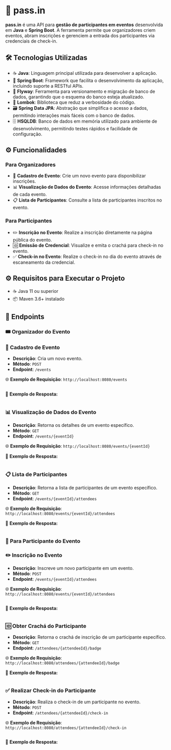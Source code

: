 # 🎫 pass.in

**pass.in** é uma API para **gestão de participantes em eventos** desenvolvida em **Java** e **Spring Boot**. A ferramenta permite que organizadores criem eventos, abram inscrições e gerenciem a entrada dos participantes via credenciais de check-in.

## 🛠️ Tecnologias Utilizadas

- ☕ **Java**: Linguagem principal utilizada para desenvolver a aplicação.
- 🌱 **Spring Boot**: Framework que facilita o desenvolvimento da aplicação, incluindo suporte a RESTful APIs.
- 📜 **Flyway**: Ferramenta para versionamento e migração de banco de dados, garantindo que o esquema do banco esteja atualizado.
- 🔧 **Lombok**: Biblioteca que reduz a verbosidade do código.
- 🗃️ **Spring Data JPA**: Abstração que simplifica o acesso a dados, permitindo interações mais fáceis com o banco de dados.
- 🗄️ **HSQLDB**: Banco de dados em memória utilizado para ambiente de desenvolvimento, permitindo testes rápidos e facilidade de configuração.

## ⚙️ Funcionalidades

### Para Organizadores
- 📝 **Cadastro de Evento**: Crie um novo evento para disponibilizar inscrições.
- 📊 **Visualização de Dados do Evento**: Acesse informações detalhadas de cada evento.
- 📋 **Lista de Participantes**: Consulte a lista de participantes inscritos no evento.

### Para Participantes
- ✏️ **Inscrição no Evento**: Realize a inscrição diretamente na página pública do evento.
- 🆔 **Emissão de Credencial**: Visualize e emita o crachá para check-in no evento.
- ✅ **Check-in no Evento**: Realize o check-in no dia do evento através de escaneamento da credencial.

## ⚙️ Requisitos para Executar o Projeto

- ☕ Java 11 ou superior
- 📦 Maven 3.6+ instalado

## 🔗 Endpoints

### 🎟️ Organizador do Evento

### 📝 Cadastro de Evento
- **Descrição**: Cria um novo evento.
- **Método**: `POST`
- **Endpoint**: `/events`

🌐 **Exemplo de Requisição**: `http://localhost:8080/events`

```json

```

📄 **Exemplo de Resposta:**

```json

```

### 📊 Visualização de Dados do Evento
- **Descrição**: Retorna os detalhes de um evento específico.
- **Método**: `GET`
- **Endpoint**: `/events/{eventId}`

🌐 **Exemplo de Requisição**: `http://localhost:8080/events/{eventId}`

📄 **Exemplo de Resposta:**

```json

```

### 📋 Lista de Participantes
- **Descrição**: Retorna a lista de participantes de um evento específico.
- **Método**: `GET`
- **Endpoint**: `/events/{eventId}/attendees`

🌐 **Exemplo de Requisição**: `http://localhost:8080/events/{eventId}/attendees`

📄 **Exemplo de Resposta:**

```json

```

### 👤 Para Participante do Evento 

### ✏️ Inscrição no Evento
- **Descrição**: Inscreve um novo participante em um evento.
- **Método**: `POST`
- **Endpoint**: `/events/{eventId}/attendees`

🌐 **Exemplo de Requisição**: `http://localhost:8080/events/{eventId}/attendees`

```json

```

📄 **Exemplo de Resposta:**

```json

```

### 🆔 Obter Crachá do Participante
- **Descrição**: Retorna o crachá de inscrição de um participante específico.
- **Método**: `GET`
- **Endpoint**: `/attendees/{attendeeId}/badge`

🌐 **Exemplo de Requisição**: `http://localhost:8080/attendees/{attendeeId}/badge`

📄 **Exemplo de Resposta:**

```json

```

### ✅ Realizar Check-in do Participante
- **Descrição**: Realiza o check-in de um participante no evento.
- **Método**: `POST`
- **Endpoint**: `/attendees/{attendeeId}/check-in`

🌐 **Exemplo de Requisição**: `http://localhost:8080/attendees/{attendeeId}/check-in`

```json

```

📄 **Exemplo de Resposta:**

```json

```